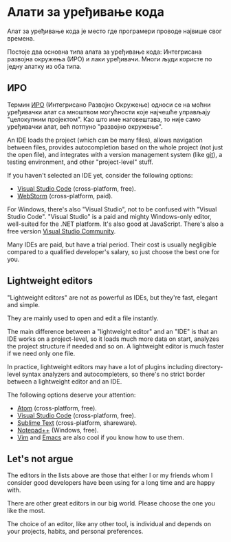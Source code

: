 # Алати за уређивање кода

Алат за уређивање кода је место где програмери проводе највише свог времена.

Постоје два основна типа алата за уређивање кода: Интегрисана развојна окружења (ИРО) и лаки уређивачи. Многи људи користе по једну алатку из оба типа.

## ИРО

Термин [ИРО](https://sr.wikipedia.org/wiki/%D0%98%D0%BD%D1%82%D0%B5%D0%B3%D1%80%D0%B8%D1%81%D0%B0%D0%BD%D0%BE_%D1%80%D0%B0%D0%B7%D0%B2%D0%BE%D1%98%D0%BD%D0%BE_%D0%BE%D0%BA%D1%80%D1%83%D0%B6%D0%B5%D1%9A%D0%B5) (Интегрисано Развојно Окружење) односи се на моћни уређивачки алат са мноштвом могућности које најчешће управљају "целокупним пројектом". Као што име наговештава, то није само уређивачки алат, већ потпуно "развојно окружење".

An IDE loads the project (which can be many files), allows navigation between files, provides autocompletion based on the whole project (not just the open file), and integrates with a version management system (like [git](https://git-scm.com/)), a testing environment, and other "project-level" stuff.

If you haven't selected an IDE yet, consider the following options:

- [Visual Studio Code](https://code.visualstudio.com/) (cross-platform, free).
- [WebStorm](http://www.jetbrains.com/webstorm/) (cross-platform, paid).

For Windows, there's also "Visual Studio", not to be confused with "Visual Studio Code". "Visual Studio" is a paid and mighty Windows-only editor, well-suited for the .NET platform. It's also good at JavaScript. There's also a free version [Visual Studio Community](https://www.visualstudio.com/vs/community/).

Many IDEs are paid, but have a trial period. Their cost is usually negligible compared to a qualified developer's salary, so just choose the best one for you.

## Lightweight editors

"Lightweight editors" are not as powerful as IDEs, but they're fast, elegant and simple.

They are mainly used to open and edit a file instantly.

The main difference between a "lightweight editor" and an "IDE" is that an IDE works on a project-level, so it loads much more data on start, analyzes the project structure if needed and so on. A lightweight editor is much faster if we need only one file.

In practice, lightweight editors may have a lot of plugins including directory-level syntax analyzers and autocompleters, so there's no strict border between a lightweight editor and an IDE.

The following options deserve your attention:

- [Atom](https://atom.io/) (cross-platform, free).
- [Visual Studio Code](https://code.visualstudio.com/) (cross-platform, free).
- [Sublime Text](http://www.sublimetext.com) (cross-platform, shareware).
- [Notepad++](https://notepad-plus-plus.org/) (Windows, free).
- [Vim](http://www.vim.org/) and [Emacs](https://www.gnu.org/software/emacs/) are also cool if you know how to use them.

## Let's not argue

The editors in the lists above are those that either I or my friends whom I consider good developers have been using for a long time and are happy with.

There are other great editors in our big world. Please choose the one you like the most.

The choice of an editor, like any other tool, is individual and depends on your projects, habits, and personal preferences.
